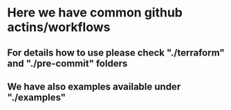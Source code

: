 # Here we have common github actins/workflows

## For details how to use please check "./terraform"  and  "./pre-commit" folders

## We have also examples available under "./examples"
